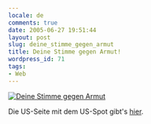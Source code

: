 ```yaml
---
locale: de
comments: true
date: 2005-06-27 19:51:44
layout: post
slug: deine_stimme_gegen_armut
title: Deine Stimme gegen Armut!
wordpress_id: 71
tags:
- Web
---
```


[![Deine Stimme gegen Armut](http://www.deine-stimme-gegen-armut.de/banner/gif/300x250.gif)](http://www.deine-stimme-gegen-armut.de)

Die US-Seite mit dem US-Spot gibt's [hier](http://www.one.org).
